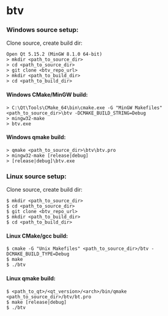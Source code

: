 # btv

### Windows source setup:

Clone source, create build dir:

```
Open Qt 5.15.2 (MinGW 8.1.0 64-bit)
> mkdir <path_to_source_dir>
> cd <path_to_source_dir>
> git clone <btv_repo_url>
> mkdir <path_to_build_dir>
> cd <path_to_build_dir>

```

#### Windows CMake/MinGW build:

```
> C:\Qt\Tools\CMake_64\bin\cmake.exe -G "MinGW Makefiles" <path_to_source_dir>\btv -DCMAKE_BUILD_STRING=Debug
> mingw32-make
> btv.exe
```

#### Windows qmake build:

```
> qmake <path_to_source_dir>\btv\btv.pro
> mingw32-make [release|debug]
> [release|debug]\btv.exe
```

### Linux source setup:

Clone source, create build dir:

```
$ mkdir <path_to_source_dir>
$ cd <path_to_source_dir>
$ git clone <btv_repo_url>
$ mkdir <path_to_build_dir>
$ cd <path_to_build_dir>
```

#### Linux CMake/gcc build:

```
$ cmake -G "Unix Makefiles" <path_to_source_dir>/btv -DCMAKE_BUILD_TYPE=Debug
$ make
$ ./btv
```

#### Linux qmake build:

```
$ <path_to_qt>/<qt_version>/<arch>/bin/qmake <path_to_source_dir>/btv/bt.pro
$ make [release|debug]
$ ./btv
```